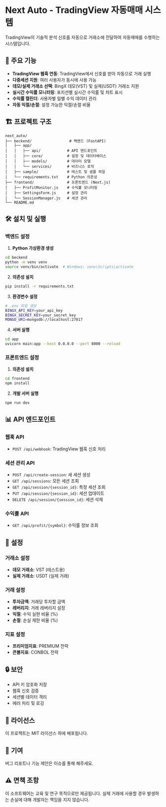 # Next Auto - TradingView 자동매매 시스템

TradingView의 기술적 분석 신호를 자동으로 거래소에 전달하여 자동매매를 수행하는 시스템입니다.

## 🚀 주요 기능

- **TradingView 웹훅 연동**: TradingView에서 신호를 받아 자동으로 거래 실행
- **다중세션 지원**: 여러 사용자가 동시에 사용 가능
- **데모/실제 거래소 선택**: BingX 데모(VST) 및 실제(USDT) 거래소 지원
- **실시간 수익률 모니터링**: 포지션별 실시간 수익률 및 차트 표시
- **수익률 캘린더**: 사용자별 일별 수익 데이터 관리
- **자동 익절/손절**: 설정 가능한 익절/손절 비율

## 🏗️ 프로젝트 구조

```
next_auto/
├── beckend/                 # 백엔드 (FastAPI)
│   ├── app/
│   │   ├── api/            # API 엔드포인트
│   │   ├── core/           # 설정 및 데이터베이스
│   │   ├── models/         # 데이터 모델
│   │   └── services/       # 비즈니스 로직
│   ├── sample/             # 테스트 및 샘플 파일
│   └── requirements.txt    # Python 의존성
├── frontend/               # 프론트엔드 (Next.js)
│   ├── ProfitMonitor.js    # 수익률 모니터링
│   ├── SettingsForm.js     # 설정 관리
│   └── SessionManager.js   # 세션 관리
└── README.md
```

## 🛠️ 설치 및 실행

### 백엔드 설정

1. **Python 가상환경 생성**
```bash
cd beckend
python -m venv venv
source venv/bin/activate  # Windows: venv\Scripts\activate
```

2. **의존성 설치**
```bash
pip install -r requirements.txt
```

3. **환경변수 설정**
```bash
# .env 파일 생성
BINGX_API_KEY=your_api_key
BINGX_SECRET_KEY=your_secret_key
MONGO_URI=mongodb://localhost:27017
```

4. **서버 실행**
```bash
cd app
uvicorn main:app --host 0.0.0.0 --port 8000 --reload
```

### 프론트엔드 설정

1. **의존성 설치**
```bash
cd frontend
npm install
```

2. **개발 서버 실행**
```bash
npm run dev
```

## 📊 API 엔드포인트

### 웹훅 API
- `POST /api/webhook`: TradingView 웹훅 신호 처리

### 세션 관리 API
- `POST /api/create-session`: 새 세션 생성
- `GET /api/sessions`: 모든 세션 조회
- `GET /api/session/{session_id}`: 특정 세션 조회
- `PUT /api/session/{session_id}`: 세션 업데이트
- `DELETE /api/session/{session_id}`: 세션 삭제

### 수익률 API
- `GET /api/profit/{symbol}`: 수익률 정보 조회



## 🔧 설정

### 거래소 설정
- **데모 거래소**: VST (테스트용)
- **실제 거래소**: USDT (실제 거래)

### 거래 설정
- **투자금액**: 거래당 투자할 금액
- **레버리지**: 거래 레버리지 설정
- **익절**: 수익 실현 비율 (%)
- **손절**: 손실 제한 비율 (%)

### 지표 설정
- **프리미엄지표**: PREMIUM 전략
- **콘볼지표**: CONBOL 전략

## 🔒 보안

- API 키 암호화 저장
- 웹훅 신호 검증
- 세션별 데이터 격리
- 에러 처리 및 로깅

## 📝 라이선스

이 프로젝트는 MIT 라이선스 하에 배포됩니다.

## 🤝 기여

버그 리포트나 기능 제안은 이슈를 통해 해주세요.

## ⚠️ 면책 조항

이 소프트웨어는 교육 및 연구 목적으로만 제공됩니다. 실제 거래에 사용할 경우 발생하는 손실에 대해 개발자는 책임을 지지 않습니다.
